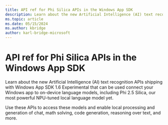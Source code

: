 ```yaml
---
title: API ref for Phi Silica APIs in the Windows App SDK
description: Learn about the new Artificial Intelligence (AI) text recognition APIs shipping with Windows App SDK 1.6 Experimental that can be used connect your Windows app to on-device language models, including Phi 2.5 Silica, our most powerful NPU-tuned local language model yet.
ms.topic: article
ms.date: 05/15/2024
ms.author: kbridge
author: karl-bridge-microsoft
---
```


# API ref for Phi Silica APIs in the Windows App SDK

Learn about the new Artificial Intelligence (AI) text recognition APIs shipping with Windows App SDK 1.6 Experimental that can be used connect your Windows app to on-device language models, including Phi 2.5 Silica, our most powerful NPU-tuned local language model yet.

Use these APIs to access these models and enable local processing and generation of chat, math solving, code generation, reasoning over text, and more.

